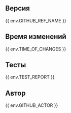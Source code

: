 ## Версия

{{ env.GITHUB_REF_NAME }}

## Время изменений

{{ env.TIME_OF_CHANGES }}

## Тесты

{{ env.TEST_REPORT }}

## Автор

{{ env.GITHUB_ACTOR }}
